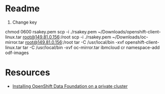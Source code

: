 # Readme

1. Change key

chmod 0600 rsakey.pem
scp -i ./rsakey.pem ~/Downloads/openshift-client-linux.tar root@149.81.0.156:/root
scp -i ./rsakey.pem ~/Downloads/oc-mirror.tar root@149.81.0.156:/root
tar -C /usr/local/bin -xvf openshift-client-linux.tar
tar -C /usr/local/bin -xvf oc-mirror.tar
ibmcloud cr namespace-add odf-images


# Resources

* [Installing OpenShift Data Foundation on a private cluster](https://cloud.ibm.com/docs/openshift?topic=openshift-openshift-storage-odf-private)